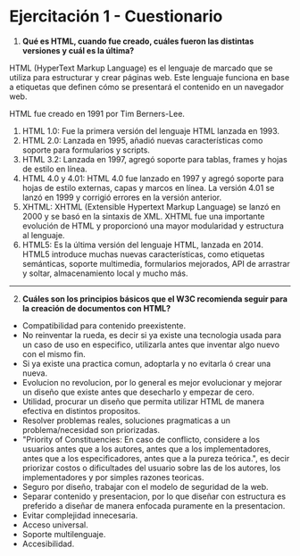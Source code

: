 # Ejercitación 1 - Cuestionario

1. **Qué es HTML, cuando fue creado, cuáles fueron las distintas versiones y cuál es la última?**

HTML (HyperText Markup Language) es el lenguaje de marcado que se utiliza para estructurar y crear páginas web. Este lenguaje funciona en base a etiquetas que definen cómo se presentará el contenido en un navegador web.

HTML fue creado en 1991 por Tim Berners-Lee.

1. HTML 1.0: Fue la primera versión del lenguaje HTML lanzada en 1993.
2. HTML 2.0: Lanzada en 1995, añadió nuevas características como soporte para formularios y scripts.
3. HTML 3.2: Lanzada en 1997, agregó soporte para tablas, frames y hojas de estilo en línea.
4. HTML 4.0 y 4.01: HTML 4.0 fue lanzado en 1997 y agregó soporte para hojas de estilo externas, capas y marcos en línea. La versión 4.01 se lanzó en 1999 y corrigió errores en la versión anterior.
5. XHTML: XHTML (Extensible Hypertext Markup Language) se lanzó en 2000 y se basó en la sintaxis de XML. XHTML fue una importante evolución de HTML y proporcionó una mayor modularidad y estructura al lenguaje.
6. HTML5: Es la última versión del lenguaje HTML, lanzada en 2014. HTML5 introduce muchas nuevas características, como etiquetas semánticas, soporte multimedia, formularios mejorados, API de arrastrar y soltar, almacenamiento local y mucho más.
___
2. **Cuáles son los principios básicos que el W3C recomienda seguir para la creación de documentos
con HTML?**

- Compatibilidad para contenido preexistente.
- No reinventar la rueda, es decir si ya existe una tecnologia usada para un caso de uso en especifico, utilizarla antes que inventar algo nuevo con el mismo fin.
- Si ya existe una practica comun, adoptarla y no evitarla ó crear una nueva.
- Evolucion no revolucion, por lo general es mejor evolucionar y mejorar un diseño que existe antes que desecharlo y empezar de cero.
- Utilidad, procurar un diseño que permita utilizar HTML de manera efectiva en distintos propositos.
- Resolver problemas reales, soluciones pragmaticas a un problema/necesidad son priorizadas.
- "Priority of Constituencies: En caso de conflicto, considere a los usuarios antes que a los autores, antes que a los implementadores, antes que a los especificadores, antes que a la pureza teórica.", es decir priorizar costos o dificultades del usuario sobre las de los autores, los implementadores y por simples razones teoricas.
- Seguro por diseño, trabajar con el modelo de seguridad de la web.
- Separar contenido y presentacion, por lo que diseñar con estructura es preferido a diseñar de manera enfocada puramente en la presentacion.
- Evitar complejidad innecesaria.
- Acceso universal.
- Soporte multilenguaje.
- Accesibilidad.